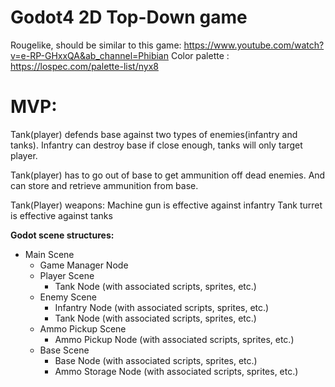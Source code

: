 # Godot4 2D Top-Down game

Rougelike, should be similar to this game:
https://www.youtube.com/watch?v=e-RP-GHxxQA&ab_channel=Phibian
Color palette : https://lospec.com/palette-list/nyx8

# MVP:

Tank(player) defends base against two types of enemies(infantry and tanks). Infantry can destroy base if close enough, tanks will only target player.

Tank(player) has to go out of base to get ammunition off dead enemies. And can store and retrieve ammunition from base.

Tank(Player) weapons:
    Machine gun is effective against infantry
    Tank turret is effective against tanks

**Godot scene structures:**

- Main Scene
    - Game Manager Node
    - Player Scene
        - Tank Node (with associated scripts, sprites, etc.)
    - Enemy Scene
        - Infantry Node (with associated scripts, sprites, etc.)
        - Tank Node (with associated scripts, sprites, etc.)
    - Ammo Pickup Scene
        - Ammo Pickup Node (with associated scripts, sprites, etc.)
    - Base Scene
        - Base Node (with associated scripts, sprites, etc.)
        - Ammo Storage Node (with associated scripts, sprites, etc.)
